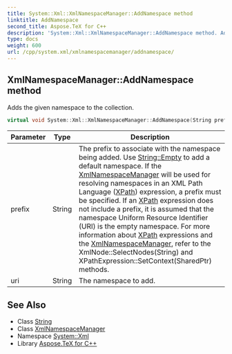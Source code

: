 ```yaml
---
title: System::Xml::XmlNamespaceManager::AddNamespace method
linktitle: AddNamespace
second_title: Aspose.TeX for C++
description: 'System::Xml::XmlNamespaceManager::AddNamespace method. Adds the given namespace to the collection in C++.'
type: docs
weight: 600
url: /cpp/system.xml/xmlnamespacemanager/addnamespace/
---
```

## XmlNamespaceManager::AddNamespace method


Adds the given namespace to the collection.

```cpp
virtual void System::Xml::XmlNamespaceManager::AddNamespace(String prefix, String uri)
```


| Parameter | Type | Description |
| --- | --- | --- |
| prefix | String | The prefix to associate with the namespace being added. Use [String::Empty](../../../system/string/empty/) to add a default namespace. If the [XmlNamespaceManager](../) will be used for resolving namespaces in an XML Path Language ([XPath](../../../system.xml.xpath/)) expression, a prefix must be specified. If an [XPath](../../../system.xml.xpath/) expression does not include a prefix, it is assumed that the namespace Uniform Resource Identifier (URI) is the empty namespace. For more information about [XPath](../../../system.xml.xpath/) expressions and the [XmlNamespaceManager](../), refer to the XmlNode::SelectNodes(String) and XPathExpression::SetContext(SharedPtr<XmlNamespaceManager>) methods. |
| uri | String | The namespace to add. |

## See Also

* Class [String](../../../system/string/)
* Class [XmlNamespaceManager](../)
* Namespace [System::Xml](../../)
* Library [Aspose.TeX for C++](../../../)
